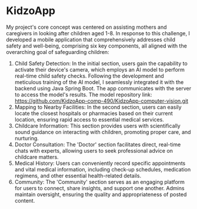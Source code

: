 # KidzoApp
My project's core concept was centered on assisting mothers and caregivers in looking after children aged 1-8. In response to this challenge, I developed a mobile application that comprehensively addresses child safety and well-being, comprising six key components, all aligned with the overarching goal of safeguarding children:
1. Child Safety Detection: In the initial section, users gain the capability to activate their device's camera, which employs an AI model to perform real-time child safety checks. Following the development and meticulous training of the AI model, I seamlessly integrated it with the backend using Java Spring Boot. The app communicates with the server to access the model's results. 
The model repository link: 
https://github.com/KidzoApp-comp-490/KidzoApp-computer-vision.git
2. Mapping to Nearby Facilities: In the second section, users can easily locate the closest hospitals or pharmacies based on their current location, ensuring rapid access to essential medical services.
3. Childcare Information: This section provides users with scientifically sound guidance on interacting with children, promoting proper care, and nurturing.
4. Doctor Consultation: The 'Doctor' section facilitates direct, real-time chats with experts, allowing users to seek professional advice on childcare matters.
5. Medical History: Users can conveniently record specific appointments and vital medical information, including check-up schedules, medication regimens, and other essential health-related details.
6. Community: The 'Community' section serves as an engaging platform for users to connect, share insights, and support one another. Admins maintain oversight, ensuring the quality and appropriateness of posted content.
